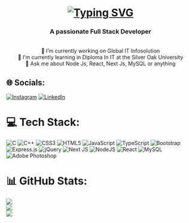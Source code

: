 <h1 align="center">
  <a href="https://git.io/typing-svg"><img src="https://readme-typing-svg.herokuapp.com?font=Fira+Code&size=35&width=500&height=70&duraion=4000&lines=Hi+There!+👋;+I'm+Pratham+Kadam!" alt="Typing SVG" /></a>
</h1>

<h3 align="center">A passionate Full Stack Developer</h3>

<br />
<div align="center">
🔭 I’m currently working on Global IT Infosolution<br />
🌱 I’m currently learning in Diploma In IT at the Silver Oak University<br />
💬 Ask me about Node Js, React, Next Js, MySQL or anything
</div>


## 🌐 Socials:
[![Instagram](https://img.shields.io/badge/Instagram-%23E4405F.svg?logo=Instagram&logoColor=white)](https://instagram.com/https://www.instagram.com/pratham__kadam1298/) [![LinkedIn](https://img.shields.io/badge/LinkedIn-%230077B5.svg?logo=linkedin&logoColor=white)](https://linkedin.com/in/https://www.linkedin.com/in/pratham-kadam-6aa34233b/) 

# 💻 Tech Stack:
![C](https://img.shields.io/badge/c-%2300599C.svg?style=for-the-badge&logo=c&logoColor=white) ![C++](https://img.shields.io/badge/c++-%2300599C.svg?style=for-the-badge&logo=c%2B%2B&logoColor=white) ![CSS3](https://img.shields.io/badge/css3-%231572B6.svg?style=for-the-badge&logo=css3&logoColor=white) ![HTML5](https://img.shields.io/badge/html5-%23E34F26.svg?style=for-the-badge&logo=html5&logoColor=white) ![JavaScript](https://img.shields.io/badge/javascript-%23323330.svg?style=for-the-badge&logo=javascript&logoColor=%23F7DF1E) ![TypeScript](https://img.shields.io/badge/typescript-%23007ACC.svg?style=for-the-badge&logo=typescript&logoColor=white) ![Bootstrap](https://img.shields.io/badge/bootstrap-%238511FA.svg?style=for-the-badge&logo=bootstrap&logoColor=white) ![Express.js](https://img.shields.io/badge/express.js-%23404d59.svg?style=for-the-badge&logo=express&logoColor=%2361DAFB) ![jQuery](https://img.shields.io/badge/jquery-%230769AD.svg?style=for-the-badge&logo=jquery&logoColor=white) ![Next JS](https://img.shields.io/badge/Next-black?style=for-the-badge&logo=next.js&logoColor=white) ![NodeJS](https://img.shields.io/badge/node.js-6DA55F?style=for-the-badge&logo=node.js&logoColor=white) ![React](https://img.shields.io/badge/react-%2320232a.svg?style=for-the-badge&logo=react&logoColor=%2361DAFB) ![MySQL](https://img.shields.io/badge/mysql-4479A1.svg?style=for-the-badge&logo=mysql&logoColor=white) ![Adobe Photoshop](https://img.shields.io/badge/adobe%20photoshop-%2331A8FF.svg?style=for-the-badge&logo=adobe%20photoshop&logoColor=white)
# 📊 GitHub Stats:
![](https://github-readme-stats.vercel.app/api?username=prathamkadam001&theme=radical&hide_border=false&include_all_commits=true&count_private=true)<br/>
![](https://github-readme-streak-stats.herokuapp.com/?user=prathamkadam001&theme=radical&hide_border=false)<br/>
![](https://github-readme-stats.vercel.app/api/top-langs/?username=prathamkadam001&theme=radical&hide_border=false&include_all_commits=true&count_private=true&layout=compact)
<!--
---
[![](https://visitcount.itsvg.in/api?id=prathamkadam001&icon=0&color=0)](https://visitcount.itsvg.in)

<!-- Proudly created with GPRM ( https://gprm.itsvg.in ) -->
